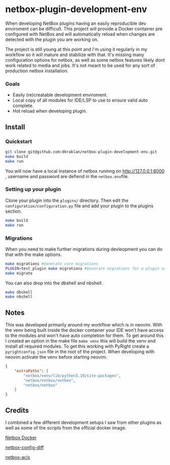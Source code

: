 # netbox-plugin-development-env


When developing NetBox plugins having an easily reproducible dev enviroment can be difficult. This project will provide a Docker container pre configured with NetBox and will automatically reload when changes are detected with the plugin you are working on.

The project is still young at this point and I'm using it regularly in my workflow so it will mature and stabilize with that. It's missing many configuration options for netbox, as well as some netbox features likely dont work related to media and jobs. It's not meant to be used for any sort of production netbox installation. 

### Goals
- Easily (re)creatable development enviroment.
- Local copy of all modules for IDE/LSP to use to ensure valid auto complete.
- Hot reload when developing plugin. 


## Install

### Quickstart
```bash
git clone git@github.com:dkraklan/netbox-plugin-development-env.git
make build
make run
```
You will now have a local instance of netbox runinng on http://127.0.0.1:8000 , username and password are defiend in the `netbox.env`file.

### Setting up your plugin

Clone your plugin into the `plugins/` directory. Then edit the `configuration/configuration.py` file and add your plugin to the plugins section.
```bash
make build
make run
```

### Migrations

When you need to make further migrations during devleopment you can do that with the make options.
```bash
make migrations #Generate core migrations
PLUGIN=test_plugin make migrations #Generate migrations for a plugin named test_plugin
make migrate
```
You can also drop into the dbshell and nbshell.

```bash
make dbshell
make nbshell
```

## Notes

This was developed primarily around my workflow which is in neovim. With the venv being built inside the docker container your IDE won't have access to the modules and won't have auto completion for them. To get around this I created an option in the make file `make venv` this will build the venv and install all required modules. To get this working with PyRight create a `pyrightconfig.json` file in the root of the project. When developing with neovim activate the venv before starting neovim.
```json
{
    "extraPaths": [
        "netbox/venv/lib/python3.10/site-packages",
        "netbox/netbox/netbox",
        "netbox/netbox"
    ]
}
```


## Credits
I combined a few different development setups I saw from other plugins as well as some of the scripts from the official docker image.

[Netbox Docker](https://github.com/netbox-community/netbox-docker)

[netbox-config-diff](https://github.com/miaow2/netbox-config-diff/tree/develop)

[netbox-acls](https://github.com/netbox-community/netbox-acls/)
